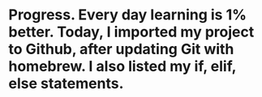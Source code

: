 # Progress. Every day learning is 1% better. Today, I imported my project to Github, after updating Git with homebrew. I also listed my if, elif, else statements. 
